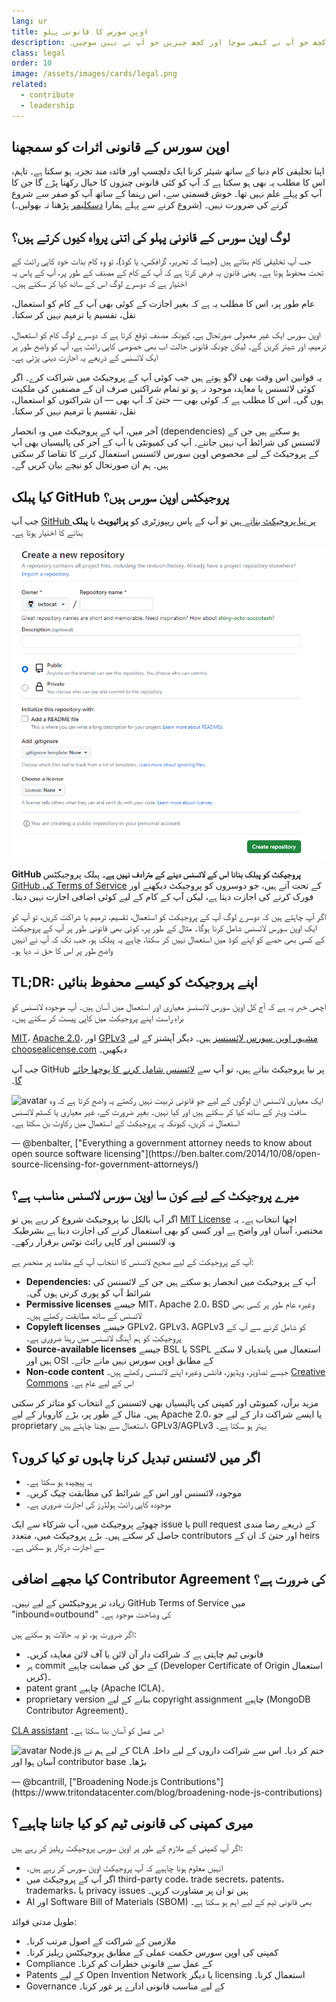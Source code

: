 ```yaml
---
lang: ur
title: اوپن سورس کا قانونی پہلو
description: اوپن سورس کے قانونی پہلو کے بارے میں وہ سب کچھ جو آپ نے کبھی سوچا اور کچھ چیزیں جو آپ نے نہیں سوچیں۔
class: legal
order: 10
image: /assets/images/cards/legal.png
related:
  - contribute
  - leadership
---
```


## اوپن سورس کے قانونی اثرات کو سمجھنا

اپنا تخلیقی کام دنیا کے ساتھ شیئر کرنا ایک دلچسپ اور فائدہ مند تجربہ ہو سکتا ہے۔ تاہم، اس کا مطلب یہ بھی ہو سکتا ہے کہ آپ کو کئی قانونی چیزوں کا خیال رکھنا پڑے گا جن کا آپ کو پہلے علم نہیں تھا۔ خوش قسمتی سے، اس رہنما کے ساتھ آپ کو صفر سے شروع کرنے کی ضرورت نہیں۔ (شروع کرنے سے پہلے ہمارا [دسکلیمر](/notices/) پڑھنا نہ بھولیں۔)

## لوگ اوپن سورس کے قانونی پہلو کی اتنی پرواہ کیوں کرتے ہیں؟

جب آپ تخلیقی کام بناتے ہیں (جیسا کہ تحریر، گرافکس، یا کوڈ)، تو وہ کام بذات خود کاپی رائٹ کے تحت محفوظ ہوتا ہے۔ یعنی قانون یہ فرض کرتا ہے کہ آپ کے کام کے مصنف کے طور پر، آپ کے پاس یہ اختیار ہے کہ دوسرے لوگ اس کے ساتھ کیا کر سکتے ہیں۔

عام طور پر، اس کا مطلب یہ ہے کہ بغیر اجازت کے کوئی بھی آپ کے کام کو استعمال، نقل، تقسیم یا ترمیم نہیں کر سکتا۔

اوپن سورس ایک غیر معمولی صورتحال ہے، کیونکہ مصنف توقع کرتا ہے کہ دوسرے لوگ کام کو استعمال، ترمیم، اور شیئر کریں گے۔ لیکن چونکہ قانونی حالت اب بھی خصوصی کاپی رائٹ ہے، آپ کو واضح طور پر ایک لائسنس کے ذریعے یہ اجازت دینی پڑتی ہے۔

یہ قوانین اس وقت بھی لاگو ہوتے ہیں جب کوئی آپ کے پروجیکٹ میں شراکت کرے۔ اگر کوئی لائسنس یا معاہدہ موجود نہ ہو تو تمام شراکتیں صرف ان کے مصنفین کی ملکیت ہوں گی۔ اس کا مطلب ہے کہ کوئی بھی — حتیٰ کہ آپ بھی — ان شراکتوں کو استعمال، نقل، تقسیم یا ترمیم نہیں کر سکتا۔

آخر میں، آپ کے پروجیکٹ میں وہ انحصار (dependencies) ہو سکتے ہیں جن کے لائسنس کی شرائط آپ نہیں جانتے۔ آپ کی کمیونٹی یا آپ کے آجر کی پالیسیاں بھی آپ کے پروجیکٹ کے لیے مخصوص اوپن سورس لائسنس استعمال کرنے کا تقاضا کر سکتی ہیں۔ ہم ان صورتحال کو نیچے بیان کریں گے۔

## کیا پبلک GitHub پروجیکٹس اوپن سورس ہیں؟

جب آپ [GitHub پر نیا پروجیکٹ بناتے ہیں](https://help.github.com/articles/creating-a-new-repository/) تو آپ کے پاس ریپوزٹری کو **پرائیویٹ** یا **پبلک** بنانے کا اختیار ہوتا ہے۔

![Create repository](/assets/images/legal/repo-create-name.png)

**GitHub پروجیکٹ کو پبلک بنانا اس کے لائسنس دینے کے مترادف نہیں ہے۔** پبلک پروجیکٹس [GitHub کی Terms of Service](https://docs.github.com/en/site-policy/github-terms/github-terms-of-service#3-ownership-of-content-right-to-post-and-license-grants) کے تحت آتے ہیں، جو دوسروں کو پروجیکٹ دیکھنے اور فورک کرنے کی اجازت دیتا ہے، لیکن آپ کے کام کے لیے کوئی اضافی اجازت نہیں دیتا۔

اگر آپ چاہتے ہیں کہ دوسرے لوگ آپ کے پروجیکٹ کو استعمال، تقسیم، ترمیم یا شراکت کریں، تو آپ کو ایک اوپن سورس لائسنس شامل کرنا ہوگا۔ مثال کے طور پر، کوئی بھی قانونی طور پر آپ کے پروجیکٹ کے کسی بھی حصے کو اپنے کوڈ میں استعمال نہیں کر سکتا، چاہے یہ پبلک ہو، جب تک کہ آپ نے انہیں واضح طور پر اس کا حق نہ دیا ہو۔

## TL;DR: اپنے پروجیکٹ کو کیسے محفوظ بنائیں

اچھی خبر یہ ہے کہ آج کل اوپن سورس لائسنسز معیاری اور استعمال میں آسان ہیں۔ آپ موجودہ لائسنس کو براہِ راست اپنے پروجیکٹ میں کاپی پیسٹ کر سکتے ہیں۔

[MIT](https://choosealicense.com/licenses/mit/)، [Apache 2.0](https://choosealicense.com/licenses/apache-2.0/)، اور [GPLv3](https://choosealicense.com/licenses/gpl-3.0/) [مشہور اوپن سورس لائسنسز](https://innovationgraph.github.com/global-metrics/licenses) ہیں۔ دیگر آپشنز کے لیے [choosealicense.com](https://choosealicense.com/) دیکھیں۔

جب آپ GitHub پر نیا پروجیکٹ بناتے ہیں، تو آپ سے [لائسنس شامل کرنے کا پوچھا جائے گا](https://help.github.com/articles/open-source-licensing/)۔

<aside markdown="1" class="pquote">
  <img src="https://avatars.githubusercontent.com/benbalter?s=180" class="pquote-avatar" alt="avatar">
  ایک معیاری لائسنس ان لوگوں کے لیے جو قانونی تربیت نہیں رکھتے یہ واضح کرتا ہے کہ وہ سافٹ ویئر کے ساتھ کیا کر سکتے ہیں اور کیا نہیں۔ بغیر ضرورت کے، غیر معیاری یا کسٹم لائسنس استعمال نہ کریں، کیونکہ یہ پروجیکٹ کے استعمال میں رکاوٹ بن سکتا ہے۔
  <p markdown="1" class="pquote-credit">
— @benbalter, ["Everything a government attorney needs to know about open source software&nbsp;licensing"](https://ben.balter.com/2014/10/08/open-source-licensing-for-government-attorneys/)
  </p>
</aside>

## میرے پروجیکٹ کے لیے کون سا اوپن سورس لائسنس مناسب ہے؟

اگر آپ بالکل نیا پروجیکٹ شروع کر رہے ہیں تو [MIT License](https://choosealicense.com/licenses/mit/) اچھا انتخاب ہے۔ یہ مختصر، آسان اور واضح ہے اور کسی کو بھی استعمال کرنے کی اجازت دیتا ہے بشرطیکہ وہ لائسنس اور کاپی رائٹ نوٹس برقرار رکھے۔

آپ کے پروجیکٹ کے لیے صحیح لائسنس کا انتخاب آپ کے مقاصد پر منحصر ہے:

* **Dependencies:** آپ کے پروجیکٹ میں انحصار ہو سکتے ہیں جن کے لائسنس کی شرائط آپ کو پوری کرنی ہوں گی۔  
* **Permissive licenses** جیسے MIT، Apache 2.0، BSD وغیرہ عام طور پر کسی بھی لائسنس کے ساتھ مطابقت رکھتے ہیں۔  
* **Copyleft licenses** جیسے GPLv2، GPLv3، AGPLv3 کو شامل کرنے سے آپ کے پروجیکٹ کو ہم آہنگ لائسنس میں رہنا ضروری ہے۔  
* **Source-available licenses** جیسے BSL یا SSPL استعمال میں پابندیاں لا سکتے ہیں اور OSI کے مطابق اوپن سورس نہیں مانے جاتے۔  
* **Non-code content** جیسے تصاویر، ویڈیوز، فانٹس وغیرہ اپنے لائسنس رکھتے ہیں۔ [Creative Commons](https://creativecommons.org/) اس کے لیے عام ہے۔

مزید برآں، کمیونٹی اور کمپنی کی پالیسیاں بھی لائسنس کے انتخاب کو متاثر کر سکتی ہیں۔ مثال کے طور پر، بڑے کاروبار کے لیے Apache 2.0، یا ایسے شراکت دار کے لیے جو proprietary استعمال سے بچنا چاہتے ہیں، GPLv3/AGPLv3 بہتر ہو سکتا ہے۔

## اگر میں لائسنس تبدیل کرنا چاہوں تو کیا کروں؟

* یہ پیچیدہ ہو سکتا ہے۔  
* موجودہ لائسنس اور اس کے شرائط کی مطابقت چیک کریں۔  
* موجودہ کاپی رائٹ ہولڈرز کی اجازت ضروری ہے۔  

چھوٹے پروجیکٹ میں، آپ شرکاء سے ایک issue یا pull request کے ذریعے رضا مندی حاصل کر سکتے ہیں۔ بڑے پروجیکٹ میں، متعدد contributors اور حتیٰ کہ ان کے heirs سے اجازت درکار ہو سکتی ہے۔

## کیا مجھے اضافی Contributor Agreement کی ضرورت ہے؟

زیادہ تر پروجیکٹس کے لیے نہیں۔ GitHub Terms of Service میں "inbound=outbound" کی وضاحت موجود ہے۔

اگر ضرورت ہو، تو یہ حالات ہو سکتے ہیں:

* قانونی ٹیم چاہتی ہے کہ شراکت دار آن لائن یا آف لائن معاہدہ کریں۔  
* ہر commit کے حق کی ضمانت چاہیے (Developer Certificate of Origin استعمال کریں)۔  
* patent grant چاہیے (Apache ICLA)۔  
* proprietary version بنانے کے لیے copyright assignment چاہیے (MongoDB Contributor Agreement)۔  

[CLA assistant](https://github.com/cla-assistant/cla-assistant) اس عمل کو آسان بنا سکتا ہے۔

<aside markdown="1" class="pquote">
  <img src="https://avatars.githubusercontent.com/bcantrill?s=180" class="pquote-avatar" alt="avatar">
  Node.js کے لیے ہم نے CLA ختم کر دیا۔ اس سے شراکت داروں کے لیے داخلہ آسان ہوا اور contributor base بڑھا۔
  <p markdown="1" class="pquote-credit">
— @bcantrill, ["Broadening Node.js Contributions"](https://www.tritondatacenter.com/blog/broadening-node-js-contributions)
  </p>
</aside>

## میری کمپنی کی قانونی ٹیم کو کیا جاننا چاہیے؟

اگر آپ کمپنی کے ملازم کے طور پر اوپن سورس پروجیکٹ ریلیز کر رہے ہیں:

* انہیں معلوم ہونا چاہیے کہ آپ پروجیکٹ اوپن سورس کر رہے ہیں۔  
* اگر آپ کے پروجیکٹ میں third-party code، trade secrets، patents، trademarks، یا privacy issues ہیں تو ان پر مشاورت کریں۔  
* AI اور Software Bill of Materials (SBOM) بھی قانونی ٹیم کے لیے اہم ہو سکتا ہے۔  

طویل مدتی فوائد:

* ملازمین کے شراکت کے اصول مرتب کرنا۔  
* کمپنی کی اوپن سورس حکمت عملی کے مطابق پروجیکٹس ریلیز کرنا۔  
* Compliance کے عمل سے قانونی خطرات کم کرنا۔  
* Patents کے لیے Open Invention Network یا دیگر licensing استعمال کرنا۔  
* Governance کے لیے مناسب قانونی ادارے پر غور کرنا۔
